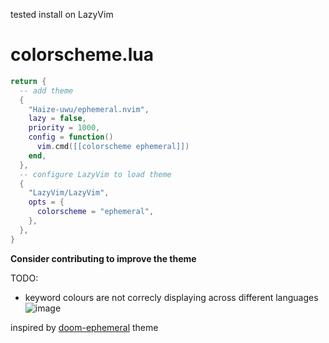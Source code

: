 tested install on LazyVim
# colorscheme.lua
```lua
return {
  -- add theme
  {
    "Haize-uwu/ephemeral.nvim",
    lazy = false,
    priority = 1000,
    config = function()
      vim.cmd([[colorscheme ephemeral]])
    end,
  },
  -- configure LazyVim to load theme
  {
    "LazyVim/LazyVim",
    opts = {
      colorscheme = "ephemeral",
    },
  },
}
```
**Consider contributing to improve the theme**

TODO:
- keyword colours are not correcly displaying across different languages
![image](![image](https://github.com/user-attachments/assets/9cceae33-df69-4587-ab49-533c718bdfdc)
)


inspired by [doom-ephemeral](https://github.com/doomemacs/themes/blob/master/themes/doom-ephemeral-theme.el) theme
